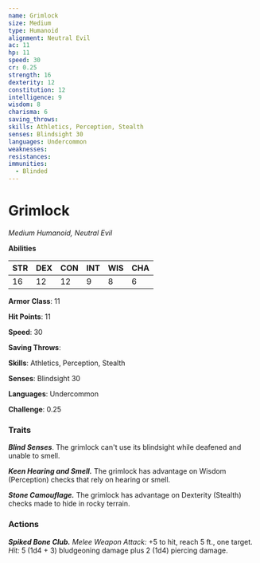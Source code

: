 ```yaml
---
name: Grimlock
size: Medium
type: Humanoid
alignment: Neutral Evil
ac: 11
hp: 11
speed: 30
cr: 0.25
strength: 16
dexterity: 12
constitution: 12
intelligence: 9
wisdom: 8
charisma: 6
saving_throws: 
skills: Athletics, Perception, Stealth
senses: Blindsight 30
languages: Undercommon
weaknesses:
resistances:
immunities:
  - Blinded
---
```


# Grimlock

*Medium Humanoid, Neutral Evil*

**Abilities**

| STR | DEX | CON | INT | WIS | CHA |
| --- | --- | --- | --- | --- | --- |
| 16 | 12 | 12 | 9 | 8 | 6 |

**Armor Class**: 11

**Hit Points**: 11

**Speed**: 30

**Saving Throws**: 

**Skills**: Athletics, Perception, Stealth

**Senses**: Blindsight 30

**Languages**: Undercommon

**Challenge**: 0.25


### Traits
***Blind Senses***. The grimlock can't use its blindsight while deafened and unable to smell. 

***Keen Hearing and Smell.*** The grimlock has advantage on Wisdom (Perception) checks that rely on hearing or smell. 

***Stone Camouflage.*** The grimlock has advantage on Dexterity (Stealth) checks made to hide in rocky terrain.

### Actions
***Spiked Bone Club.*** *Melee Weapon Attack:* +5 to hit, reach 5 ft., one target. *Hit:* 5 (1d4 + 3) bludgeoning damage plus 2 (1d4) piercing damage.
